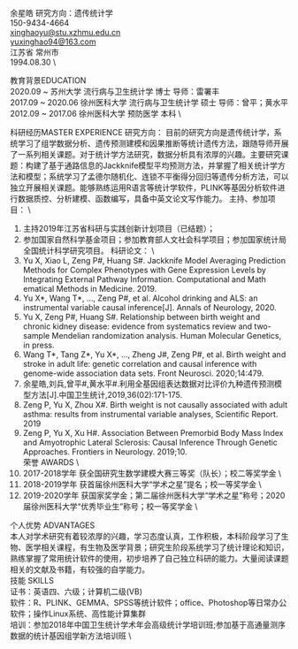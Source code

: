 余星皓
研究方向：遗传统计学 \
150-9434-4664 \
xinghaoyu@stu.xzhmu.edu.cn \
yuxinghao94@163.com \
江苏省 常州市 \
1994.08.30 \

教育背景EDUCATION \
2020.09 ~        苏州大学 流行病与卫生统计学 博士 导师：雷署丰 \
2017.09 ~ 2020.06 徐州医科大学 流行病与卫生统计学 硕士 导师：曾平；黄水平 \
2012.09 ~ 2017.06 徐州医科大学 预防医学 本科 \

科研经历MASTER EXPERIENCE
研究方向： 
目前的研究方向是遗传统计学，系统学习了组学数据分析、遗传预测建模和因果推断等统计遗传方法，跟随导师开展了一系列相关课题。对于统计学方法研究，数据分析具有浓厚的兴趣。主要研究课题：构建了基于通路信息的Jackknife模型平均预测方法，并掌握了相关统计学方法和模型；系统学习了孟德尔随机化、连锁不平衡得分回归等遗传分析方法，可以独立开展相关课题。能够熟练运用R语言等统计学软件，PLINK等基因分析软件进行数据质控、分析建模、函数编写，具备中英文论文写作能力。
主持、参加项目： \
1.	主持2019年江苏省科研与实践创新计划项目（已结题）；
2.	参加国家自然科学基金项目；参加教育部人文社会科学项目；参加国家统计局全国统计科学研究项目。
科研论文： \
1.	Yu X, Xiao L, Zeng P#, Huang S#. Jackknife Model Averaging Prediction Methods for Complex Phenotypes with Gene Expression Levels by Integrating External Pathway Information. Computational and Math ematical Methods in Medicine. 2019.
2.	Yu X*, Wang T*, …, Zeng P#, et al. Alcohol drinking and ALS: an instrumental variable causal inference[J]. Annals of Neurology, 2020.
3.	Yu X, Zeng P#, Huang S#. Relationship between birth weight and chronic kidney disease: evidence from systematics review and two-sample Mendelian randomization analysis. Human Molecular Genetics, in press.
4.	Wang T*, Tang Z*, Yu X*, …, Zheng J#, Zeng P#, et al. Birth weight and stroke in adult life: genetic correlation and causal inference with genome-wide association data sets. Front Neurosci. 2020;14:479.
5.	余星皓,刘兵,曾平#,黄水平#.利用全基因组表达数据对比评价九种遗传预测模型方法[J].中国卫生统计,2019,36(02):171-175. 
6.	Zeng P, Yu X, Zhou X#. Birth weight is not causally associated with adult asthma: results from instrumental variable analyses, Scientific Report. 2019
7.	Zeng P, Yu X, Xu H#. Association Between Premorbid Body Mass Index and Amyotrophic Lateral Sclerosis: Causal Inference Through Genetic Approaches. Frontiers in Neurology. 2019;10. \
荣誉 AWARDS \
1.	2017-2018学年 获全国研究生数学建模大赛三等奖（队长）；校二等奖学金 \
2.	2018-2019学年 获首届徐州医科大学“学术之星”提名；校一等奖学金 \
3.	2019-2020学年 获国家奖学金；第二届徐州医科大学“学术之星”称号；2020届徐州医科大学“优秀毕业生”称号；校一等奖学金 \

个人优势 ADVANTAGES \
本人对学术研究有着较浓厚的兴趣，学习态度认真，工作积极，本科阶段学习了生物、医学相关课程，有生物及医学背景；研究生阶段系统学习了统计理论和知识，熟练掌握了常用统计软件的使用，初步培养了自己独立科研的能力。大量阅读课题相关的文献及书籍，有较强的自学能力。 \
技能 SKILLS \
证书：英语四、六级；计算机二级(VB) \
软件：R、PLINK、GEMMA、SPSS等统计软件；office、Photoshop等日常办公软件；操作Linux系统、高性能计算集群 \
培训：参加2018年中国卫生统计学术年会高级统计学培训班;参加基于高通量测序数据的统计基因组学新方法培训班 \
